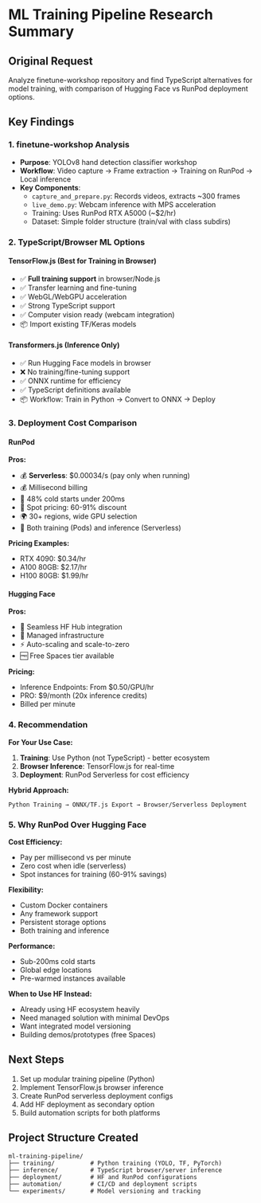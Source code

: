 # ML Training Pipeline Research Summary

## Original Request
Analyze finetune-workshop repository and find TypeScript alternatives for model training, with comparison of Hugging Face vs RunPod deployment options.

## Key Findings

### 1. finetune-workshop Analysis
- **Purpose**: YOLOv8 hand detection classifier workshop
- **Workflow**: Video capture → Frame extraction → Training on RunPod → Local inference
- **Key Components**:
  - `capture_and_prepare.py`: Records videos, extracts ~300 frames
  - `live_demo.py`: Webcam inference with MPS acceleration
  - Training: Uses RunPod RTX A5000 (~$2/hr)
  - Dataset: Simple folder structure (train/val with class subdirs)

### 2. TypeScript/Browser ML Options

#### TensorFlow.js (Best for Training in Browser)
- ✅ **Full training support** in browser/Node.js
- ✅ Transfer learning and fine-tuning
- ✅ WebGL/WebGPU acceleration
- ✅ Strong TypeScript support
- ✅ Computer vision ready (webcam integration)
- 📦 Import existing TF/Keras models

#### Transformers.js (Inference Only)
- ✅ Run Hugging Face models in browser
- ❌ No training/fine-tuning support
- ✅ ONNX runtime for efficiency
- ✅ TypeScript definitions available
- 📦 Workflow: Train in Python → Convert to ONNX → Deploy

### 3. Deployment Cost Comparison

#### RunPod
**Pros:**
- 💰 **Serverless**: $0.00034/s (pay only when running)
- 💰 Millisecond billing
- 🚀 48% cold starts under 200ms
- 🎯 Spot pricing: 60-91% discount
- 🌍 30+ regions, wide GPU selection
- 🔧 Both training (Pods) and inference (Serverless)

**Pricing Examples:**
- RTX 4090: $0.34/hr
- A100 80GB: $2.17/hr
- H100 80GB: $1.99/hr

#### Hugging Face
**Pros:**
- 🔗 Seamless HF Hub integration
- 🎯 Managed infrastructure
- ⚡ Auto-scaling and scale-to-zero
- 🆓 Free Spaces tier available

**Pricing:**
- Inference Endpoints: From $0.50/GPU/hr
- PRO: $9/month (20x inference credits)
- Billed per minute

### 4. Recommendation

**For Your Use Case:**
1. **Training**: Use Python (not TypeScript) - better ecosystem
2. **Browser Inference**: TensorFlow.js for real-time
3. **Deployment**: RunPod Serverless for cost efficiency

**Hybrid Approach:**
```
Python Training → ONNX/TF.js Export → Browser/Serverless Deployment
```

### 5. Why RunPod Over Hugging Face

**Cost Efficiency:**
- Pay per millisecond vs per minute
- Zero cost when idle (serverless)
- Spot instances for training (60-91% savings)

**Flexibility:**
- Custom Docker containers
- Any framework support
- Persistent storage options
- Both training and inference

**Performance:**
- Sub-200ms cold starts
- Global edge locations
- Pre-warmed instances available

**When to Use HF Instead:**
- Already using HF ecosystem heavily
- Need managed solution with minimal DevOps
- Want integrated model versioning
- Building demos/prototypes (free Spaces)

## Next Steps

1. Set up modular training pipeline (Python)
2. Implement TensorFlow.js browser inference
3. Create RunPod serverless deployment configs
4. Add HF deployment as secondary option
5. Build automation scripts for both platforms

## Project Structure Created

```
ml-training-pipeline/
├── training/          # Python training (YOLO, TF, PyTorch)
├── inference/         # TypeScript browser/server inference
├── deployment/        # HF and RunPod configurations
├── automation/        # CI/CD and deployment scripts
└── experiments/       # Model versioning and tracking
```